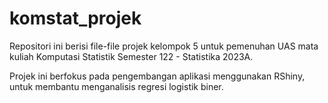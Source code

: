 # komstat_projek

Repositori ini berisi file-file projek kelompok 5 untuk pemenuhan UAS mata kuliah Komputasi Statistik Semester 122 - Statistika 2023A.

Projek ini berfokus pada pengembangan aplikasi menggunakan RShiny, untuk membantu menganalisis regresi logistik biner.
